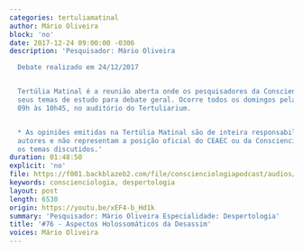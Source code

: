 ```yaml
---
categories: tertuliamatinal
author: Mário Oliveira
block: 'no'
date: 2017-12-24 09:00:00 -0306
description: 'Pesquisador: Mário Oliveira

  Debate realizado em 24/12/2017


  Tertúlia Matinal é a reunião aberta onde os pesquisadores da Conscienciologia apresentam
  seus temas de estudo para debate geral. Ocorre todos os domingos pela manhã, das
  09h às 10h45, no auditório do Tertuliarium.


  * As opiniões emitidas na Tertúlia Matinal são de inteira responsabilidade de seus
  autores e não representam a posição oficial do CEAEC ou da Conscienciologia sobre
  os temas discutidos.'
duration: 01:48:50
explicit: 'no'
file: https://f001.backblazeb2.com/file/conscienciologiapodcast/audios/xEF4-b_Hd1k.mp3
keywords: conscienciologia, despertologia
layout: post
length: 6530
origin: https://youtu.be/xEF4-b_Hd1k
summary: 'Pesquisador: Mário Oliveira Especialidade: Despertologia'
title: '#76 - Aspectos Holossomáticos da Desassim'
voices: Mário Oliveira
---
```

